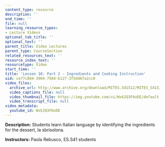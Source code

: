 ```yaml
---
content_type: resource
description: ''
end_time: ''
file: null
learning_resource_types:
- Lecture Videos
optional_tab_title: ''
optional_text: ''
parent_title: Video Lectures
parent_type: CourseSection
related_resources_text: ''
resource_index_text: ''
resourcetype: Video
start_time: ''
title: 'Lesson 10: Part 2 - Ingredients and Cooking Instruction'
uid: ce77c884-3904-7504-b127-3f5dd6fa2cc0
video_files:
  archive_url: http://www.archive.org/download/MITES.S41S12/MITES_S41S12_Lesson10_Part2_300k.mp4
  video_captions_file: null
  video_thumbnail_file: https://img.youtube.com/vi/Wxk2Q3F6oDE/default.jpg
  video_transcript_file: null
video_metadata:
  youtube_id: Wxk2Q3F6oDE
---
```


**Description:** Students learn Italian language by identifying the ingredients for the dessert, la sbrisolona.

**Instructors:** Paola Rebusco, ES.S41 students